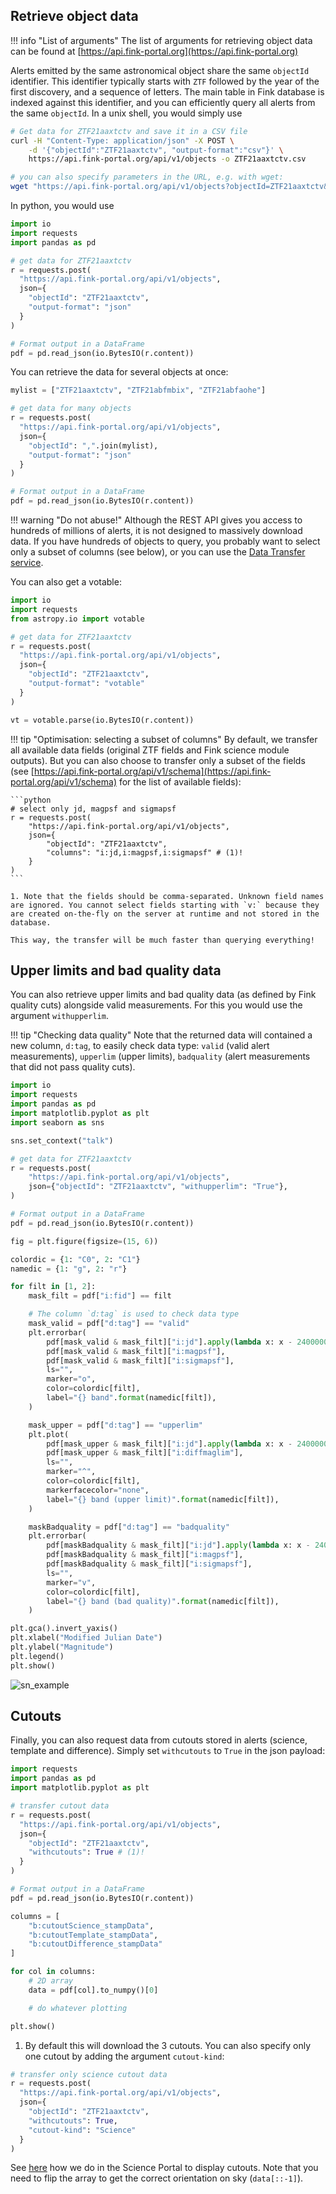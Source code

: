 ## Retrieve object data

!!! info "List of arguments"
    The list of arguments for retrieving object data can be found at [https://api.fink-portal.org](https://api.fink-portal.org)

Alerts emitted by the same astronomical object share the same `objectId` identifier. This identifier typically starts with `ZTF` followed by the year of the first discovery, and a sequence of letters. The main table in Fink database is indexed against this identifier, and you can efficiently query all alerts from the same `objectId`. In a unix shell, you would simply use

```bash
# Get data for ZTF21aaxtctv and save it in a CSV file
curl -H "Content-Type: application/json" -X POST \
    -d '{"objectId":"ZTF21aaxtctv", "output-format":"csv"}' \
    https://api.fink-portal.org/api/v1/objects -o ZTF21aaxtctv.csv

# you can also specify parameters in the URL, e.g. with wget:
wget "https://api.fink-portal.org/api/v1/objects?objectId=ZTF21aaxtctv&output-format=json" -O ZTF21aaxtctv.json
```

In python, you would use

```python
import io
import requests
import pandas as pd

# get data for ZTF21aaxtctv
r = requests.post(
  "https://api.fink-portal.org/api/v1/objects",
  json={
    "objectId": "ZTF21aaxtctv",
    "output-format": "json"
  }
)

# Format output in a DataFrame
pdf = pd.read_json(io.BytesIO(r.content))
```

You can retrieve the data for several objects at once:

```python
mylist = ["ZTF21aaxtctv", "ZTF21abfmbix", "ZTF21abfaohe"]

# get data for many objects
r = requests.post(
  "https://api.fink-portal.org/api/v1/objects",
  json={
    "objectId": ",".join(mylist),
    "output-format": "json"
  }
)

# Format output in a DataFrame
pdf = pd.read_json(io.BytesIO(r.content))
```

!!! warning "Do not abuse!"
    Although the REST API gives you access to hundreds of millions of alerts, it is not designed to massively download data. If you have hundreds of objects to query, you probably want to select only a subset of columns (see below), or you can use the [Data Transfer service](../data_transfer.md).

You can also get a votable:

```python
import io
import requests
from astropy.io import votable

# get data for ZTF21aaxtctv
r = requests.post(
  "https://api.fink-portal.org/api/v1/objects",
  json={
    "objectId": "ZTF21aaxtctv",
    "output-format": "votable"
  }
)

vt = votable.parse(io.BytesIO(r.content))
```

!!! tip "Optimisation: selecting a subset of columns"
    By default, we transfer all available data fields (original ZTF fields and Fink science module outputs). But you can also choose to transfer only a subset of the fields (see [https://api.fink-portal.org/api/v1/schema](https://api.fink-portal.org/api/v1/schema) for the list of available fields):

    ```python
    # select only jd, magpsf and sigmapsf
    r = requests.post(
        "https://api.fink-portal.org/api/v1/objects",
        json={
            "objectId": "ZTF21aaxtctv",
            "columns": "i:jd,i:magpsf,i:sigmapsf" # (1)!
        }
    )
    ```

    1. Note that the fields should be comma-separated. Unknown field names are ignored. You cannot select fields starting with `v:` because they are created on-the-fly on the server at runtime and not stored in the database.

    This way, the transfer will be much faster than querying everything!

## Upper limits and bad quality data

You can also retrieve upper limits and bad quality data (as defined by Fink quality cuts)
alongside valid measurements. For this you would use the argument `withupperlim`.

!!! tip "Checking data quality"
    Note that the returned data will contained a new column, `d:tag`, to easily check data type:
    `valid` (valid alert measurements), `upperlim` (upper limits), `badquality` (alert measurements that did not pass quality cuts).

```python
import io
import requests
import pandas as pd
import matplotlib.pyplot as plt
import seaborn as sns

sns.set_context("talk")

# get data for ZTF21aaxtctv
r = requests.post(
    "https://api.fink-portal.org/api/v1/objects",
    json={"objectId": "ZTF21aaxtctv", "withupperlim": "True"},
)

# Format output in a DataFrame
pdf = pd.read_json(io.BytesIO(r.content))

fig = plt.figure(figsize=(15, 6))

colordic = {1: "C0", 2: "C1"}
namedic = {1: "g", 2: "r"}

for filt in [1, 2]:
    mask_filt = pdf["i:fid"] == filt

    # The column `d:tag` is used to check data type
    mask_valid = pdf["d:tag"] == "valid"
    plt.errorbar(
        pdf[mask_valid & mask_filt]["i:jd"].apply(lambda x: x - 2400000.5),
        pdf[mask_valid & mask_filt]["i:magpsf"],
        pdf[mask_valid & mask_filt]["i:sigmapsf"],
        ls="",
        marker="o",
        color=colordic[filt],
        label="{} band".format(namedic[filt]),
    )

    mask_upper = pdf["d:tag"] == "upperlim"
    plt.plot(
        pdf[mask_upper & mask_filt]["i:jd"].apply(lambda x: x - 2400000.5),
        pdf[mask_upper & mask_filt]["i:diffmaglim"],
        ls="",
        marker="^",
        color=colordic[filt],
        markerfacecolor="none",
        label="{} band (upper limit)".format(namedic[filt]),
    )

    maskBadquality = pdf["d:tag"] == "badquality"
    plt.errorbar(
        pdf[maskBadquality & mask_filt]["i:jd"].apply(lambda x: x - 2400000.5),
        pdf[maskBadquality & mask_filt]["i:magpsf"],
        pdf[maskBadquality & mask_filt]["i:sigmapsf"],
        ls="",
        marker="v",
        color=colordic[filt],
        label="{} band (bad quality)".format(namedic[filt]),
    )

plt.gca().invert_yaxis()
plt.xlabel("Modified Julian Date")
plt.ylabel("Magnitude")
plt.legend()
plt.show()
```

![sn_example](https://user-images.githubusercontent.com/20426972/113519225-2ba29480-958b-11eb-9452-15e84f0e5efc.png)

## Cutouts

Finally, you can also request data from cutouts stored in alerts (science, template and difference).
Simply set `withcutouts` to `True` in the json payload:

```python
import requests
import pandas as pd
import matplotlib.pyplot as plt

# transfer cutout data
r = requests.post(
  "https://api.fink-portal.org/api/v1/objects",
  json={
    "objectId": "ZTF21aaxtctv",
    "withcutouts": True # (1)!
  }
)

# Format output in a DataFrame
pdf = pd.read_json(io.BytesIO(r.content))

columns = [
    "b:cutoutScience_stampData",
    "b:cutoutTemplate_stampData",
    "b:cutoutDifference_stampData"
]

for col in columns:
    # 2D array
    data = pdf[col].to_numpy()[0]

    # do whatever plotting

plt.show()
```

1. By default this will download the 3 cutouts. You can also specify only one cutout by adding the argument `cutout-kind`:
```python
# transfer only science cutout data
r = requests.post(
  "https://api.fink-portal.org/api/v1/objects",
  json={
    "objectId": "ZTF21aaxtctv",
    "withcutouts": True,
    "cutout-kind": "Science"
  }
)
```

See [here](https://github.com/astrolabsoftware/fink-science-portal/blob/1dea22170449f120d92f404ac20bbb856e1e77fc/apps/plotting.py#L584-L593) how we do in the Science Portal to display cutouts. Note that you need to flip the array to get the correct orientation on sky (`data[::-1]`).
